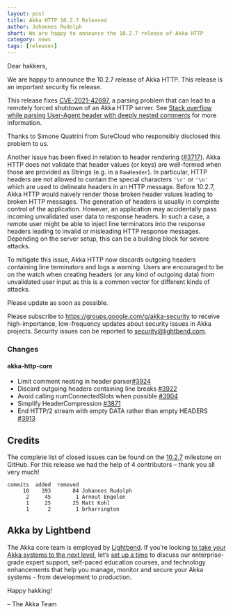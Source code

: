 ```yaml
---
layout: post
title: Akka HTTP 10.2.7 Released
author: Johannes Rudolph
short: We are happy to announce the 10.2.7 release of Akka HTTP
category: news
tags: [releases]
---
```


Dear hakkers,

We are happy to announce the 10.2.7 release of Akka HTTP. This release is an important security fix release.

This release fixes [CVE-2021-42697](https://nvd.nist.gov/vuln/detail/CVE-2021-42697), a parsing problem that can lead
to a remotely forced shutdown of an Akka HTTP server. See
[Stack overflow while parsing User-Agent header with deeply nested comments](https://doc.akka.io/docs/akka-http/current/security/2021-CVE-2021-42697-stack-overflow-parsing-user-agent.html) for more information.

Thanks to Simone Quatrini from SureCloud who responsibly disclosed this problem to us.

Another issue has been fixed in relation to header rendering ([#3717](https://github.com/akka/akka-http/issues/3717)).
Akka HTTP does not validate that header values (or keys)
are well-formed when those are provided as Strings (e.g. in a `RawHeader`). In particular, HTTP headers are not allowed
to contain the special characters `'\r'` or `'\n'` which are used to delineate headers in an HTTP message. Before 10.2.7,
Akka HTTP would naively render those broken header values leading to broken HTTP messages. The generation of headers is
usually in complete control of the application. However, an application may accidentally pass incoming unvalidated user
data to response headers. In such a case, a remote user might be able to inject line terminators into the response headers
leading to invalid or misleading HTTP response messages. Depending on the server setup, this can be a building block for
severe attacks.

To mitigate this issue, Akka HTTP now discards outgoing headers containing line terminators and logs a warning. Users
are encouraged to be on the watch when creating headers (or any kind of outgoing data) from unvalidated user input as this
is a common vector for different kinds of attacks.

Please update as soon as possible.

Please subscribe to https://groups.google.com/g/akka-security to receive high-importance, low-frequency updates about
security issues in Akka projects. Security issues can be reported to security@lightbend.com.

### Changes

#### akka-http-core

* Limit comment nesting in header parser[#3924](https://github.com/akka/akka-http/pull/3924)
* Discard outgoing headers containing line breaks [#3922](https://github.com/akka/akka-http/pull/3922)
* Avoid calling numConnectedSlots when possible [#3904](https://github.com/akka/akka-http/pull/3904)
* Simplify HeaderCompression [#3871](https://github.com/akka/akka-http/pull/3871)
* End HTTP/2 stream with empty DATA rather than empty HEADERS [#3913](https://github.com/akka/akka-http/pull/3913)

## Credits

The complete list of closed issues can be found on the [10.2.7](https://github.com/akka/akka-http/milestone/66?closed=1) milestone
on GitHub.
For this release we had the help of 4 contributors – thank you all very much!

```
commits  added  removed
     10    393       84 Johannes Rudolph
      2     45        1 Arnout Engelen
      1     25       25 Matt Kohl
      1      2        1 brharrington
```


## Akka by Lightbend

The Akka core team is employed by [Lightbend](https://www.lightbend.com/). If you’re looking [to take your Akka systems to the next level](https://www.lightbend.com/lightbend-platform-subscription), let’s [set up a time](https://lightbend.com/contact) to discuss our enterprise-grade expert support, self-paced education courses, and technology enhancements that help you manage, monitor and secure your Akka systems - from development to production.

Happy hakking!

– The Akka Team
